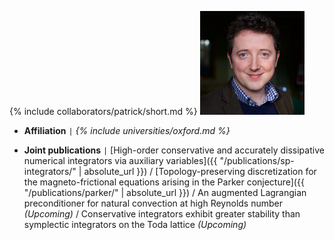 {% include collaborators/patrick/short.md %}
<img src="/assets/img/collaborators/patrick.jpg" alt="Patrick Farrell" width="167" />
- **Affiliation** <code>&#124;</code> *{% include universities/oxford.md %}*
<!-- - **Role** <code>&#124;</code> PhD (DPhil) co-supervisor -->
- **Joint publications** <code>&#124;</code> [High-order conservative and accurately dissipative numerical integrators via auxiliary variables]({{ "/publications/sp-integrators/" | absolute_url }}) / [Topology-preserving discretization for the magneto-frictional equations arising in the Parker conjecture]({{ "/publications/parker/" | absolute_url }}) / An augmented Lagrangian preconditioner for natural convection at high Reynolds number *(Upcoming)* / Conservative integrators exhibit greater stability than symplectic integrators on the Toda lattice *(Upcoming)*